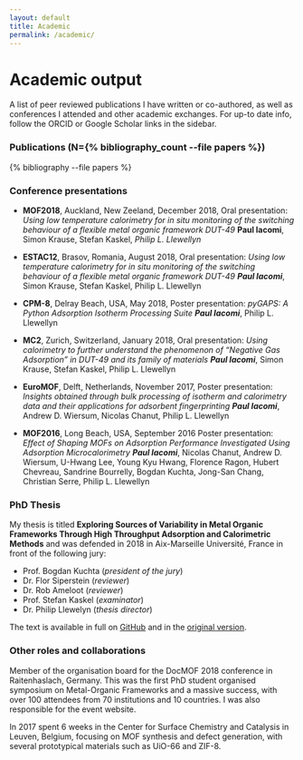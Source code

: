 ```yaml
---
layout: default
title: Academic
permalink: /academic/
---
```


# Academic output

A list of peer reviewed publications I have written or co-authored, as well as
conferences I attended and other academic exchanges. For up-to date info, follow
the ORCID or Google Scholar links in the sidebar.

### Publications (N={% bibliography_count --file papers %})

{% bibliography --file papers %}

### Conference presentations

* **MOF2018**, Auckland, New Zeeland, December 2018, Oral presentation: _Using
  low temperature calorimetry for in situ monitoring of the switching behaviour
  of a flexible metal organic framework DUT-49_ **Paul Iacomi**, Simon Krause,
  Stefan Kaskel, _Philip L. Llewellyn_

* **ESTAC12**, Brasov, Romania, August 2018, Oral presentation: _Using low
  temperature calorimetry for in situ monitoring of the switching behaviour of a
  flexible metal organic framework DUT-49_ _**Paul Iacomi**_, Simon Krause,
  Stefan Kaskel, Philip L. Llewellyn

* **CPM-8**, Delray Beach, USA, May 2018, Poster presentation: _pyGAPS: A Python
  Adsorption Isotherm Processing Suite_ _**Paul Iacomi**_, Philip L. Llewellyn

* **MC2**, Zurich, Switzerland, January 2018, Oral presentation: _Using
  calorimetry to further understand the phenomenon of “Negative Gas Adsorption”
  in DUT-49 and its family of materials_ _**Paul Iacomi**_, Simon Krause, Stefan
  Kaskel, Philip L. Llewellyn
  
* **EuroMOF**, Delft, Netherlands, November 2017, Poster presentation: _Insights
  obtained through bulk processing of isotherm and calorimetry data and their
  applications for adsorbent fingerprinting_ _**Paul Iacomi**_, Andrew D.
  Wiersum, Nicolas Chanut, Philip L. Llewellyn

* **MOF2016**, Long Beach, USA, September 2016 Poster presentation: _Effect of
  Shaping MOFs on Adsorption Performance Investigated Using Adsorption
  Microcalorimetry_ _**Paul Iacomi**_, Nicolas Chanut, Andrew D. Wiersum,
  U-Hwang Lee, Young Kyu Hwang, Florence Ragon, Hubert Chevreau, Sandrine
  Bourrelly, Bogdan Kuchta, Jong-San Chang, Christian Serre, Philip L. Llewellyn

### PhD Thesis

My thesis is titled **Exploring Sources of Variability in Metal Organic
Frameworks Through High Throughput Adsorption and Calorimetric Methods** and was
defended in 2018 in Aix-Marseille Université, France in front of the following
jury:

* Prof. Bogdan Kuchta (_president of the jury_)
* Dr. Flor Siperstein (_reviewer_)
* Dr. Rob Ameloot (_reviewer_)
* Prof. Stefan Kaskel (_examinator_)
* Dr. Philip Llewelyn (_thesis director_)

The text is available in full on
[GitHub](https://github.com/pauliacomi/PhD-Thesis) and in the
[original version](https://www.theses.fr/2018AIXM0415).

### Other roles and collaborations

Member of the organisation board for the DocMOF 2018 conference in
Raitenhaslach, Germany. This was the first PhD student organised symposium on
Metal-Organic Frameworks and a massive success, with over 100 attendees from 70
institutions and 10 countries. I was also responsible for the event website.

In 2017 spent 6 weeks in the Center for Surface Chemistry and Catalysis in
Leuven, Belgium, focusing on MOF synthesis and defect generation, with several
prototypical materials such as UiO-66 and ZIF-8.
